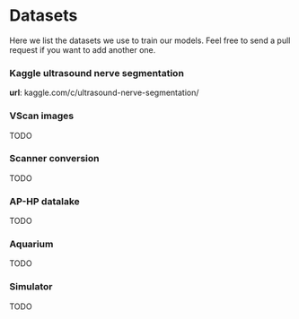 # Datasets

Here we list the datasets we use to train our models. Feel free to send a pull request if you want to add another one. 

### Kaggle ultrasound nerve segmentation

**url**: kaggle.com/c/ultrasound-nerve-segmentation/

### VScan images
TODO

### Scanner conversion
TODO

### AP-HP datalake
TODO

### Aquarium 
TODO

### Simulator 
TODO
